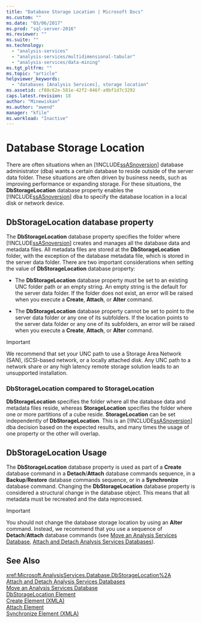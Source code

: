 ```yaml
---
title: "Database Storage Location | Microsoft Docs"
ms.custom: ""
ms.date: "03/06/2017"
ms.prod: "sql-server-2016"
ms.reviewer: ""
ms.suite: ""
ms.technology: 
  - "analysis-services"
  - "analysis-services/multidimensional-tabular"
  - "analysis-services/data-mining"
ms.tgt_pltfrm: ""
ms.topic: "article"
helpviewer_keywords: 
  - "databases [Analysis Services], storage location"
ms.assetid: cf88c62e-581e-42f2-846f-a9bf1d7c3292
caps.latest.revision: 18
author: "Minewiskan"
ms.author: "owend"
manager: "kfile"
ms.workload: "Inactive"
---
```

# Database Storage Location
  There are often situations when an [!INCLUDE[ssASnoversion](../../includes/ssasnoversion-md.md)] database administrator (dba) wants a certain database to reside outside of the server data folder. These situations are often driven by business needs, such as improving performance or expanding storage. For these situations, the **DbStorageLocation** database property enables the [!INCLUDE[ssASnoversion](../../includes/ssasnoversion-md.md)] dba to specify the database location in a local disk or network device.  
  
## DbStorageLocation database property  
 The **DbStorageLocation** database property specifies the folder where [!INCLUDE[ssASnoversion](../../includes/ssasnoversion-md.md)] creates and manages all the database data and metadata files. All metadata files are stored at the **DbStorageLocation** folder, with the exception of the database metadata file, which is stored in the server data folder. There are two important considerations when setting the value of **DbStorageLocation** database property:  
  
-   The **DbStorageLocation** database property must be set to an existing UNC folder path or an empty string. An empty string is the default for the server data folder. If the folder does not exist, an error will be raised when you execute a **Create**, **Attach**, or **Alter** command.  
  
-   The **DbStorageLocation** database property cannot be set to point to the server data folder or any one of its subfolders. If the location points to the server data folder or any one of its subfolders, an error will be raised when you execute a **Create**, **Attach**, or **Alter** command.  
  
> [!IMPORTANT]  
>  We recommend that set your UNC path to use a Storage Area Network (SAN), iSCSI-based network, or a locally attached disk. Any UNC path to a network share or any high latency remote storage solution leads to an unsupported installation.  
  
### DbStorageLocation compared to StorageLocation  
 **DbStorageLocation** specifies the folder where all the database data and metadata files reside, whereas **StorageLocation** specifies the folder where one or more partitions of a cube reside. **StorageLocation** can be set independently of **DbStorageLocation**. This is an [!INCLUDE[ssASnoversion](../../includes/ssasnoversion-md.md)] dba decision based on the expected results, and many times the usage of one property or the other will overlap.  
  
## DbStorageLocation Usage  
 The **DbStorageLocation** database property is used as part of a **Create** database command in a **Detach**/**Attach** database commands sequence, in a **Backup**/**Restore** database commands sequence, or in a **Synchronize** database command. Changing the **DbStorageLocation** database property is considered a structural change in the database object. This means that all metadata must be recreated and the data reprocessed.  
  
> [!IMPORTANT]  
>  You should not change the database storage location by using an **Alter** command. Instead, we recommend that you use a sequence of **Detach**/**Attach** database commands (see [Move an Analysis Services Database](../../analysis-services/multidimensional-models/move-an-analysis-services-database.md), [Attach and Detach Analysis Services Databases](../../analysis-services/multidimensional-models/attach-and-detach-analysis-services-databases.md)).  
  
## See Also  
 <xref:Microsoft.AnalysisServices.Database.DbStorageLocation%2A>   
 [Attach and Detach Analysis Services Databases](../../analysis-services/multidimensional-models/attach-and-detach-analysis-services-databases.md)   
 [Move an Analysis Services Database](../../analysis-services/multidimensional-models/move-an-analysis-services-database.md)   
 [DbStorageLocation Element](../../analysis-services/xmla/xml-elements-properties/dbstoragelocation-element.md)   
 [Create Element &#40;XMLA&#41;](../../analysis-services/xmla/xml-elements-commands/create-element-xmla.md)   
 [Attach Element](../../analysis-services/xmla/xml-elements-commands/attach-element.md)   
 [Synchronize Element &#40;XMLA&#41;](../../analysis-services/xmla/xml-elements-commands/synchronize-element-xmla.md)  
  
  
